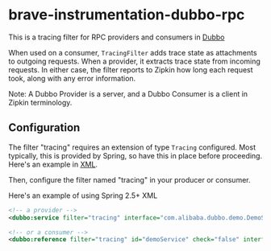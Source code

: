 # brave-instrumentation-dubbo-rpc
This is a tracing filter for RPC providers and consumers in [Dubbo](http://dubbo.io/books/dubbo-dev-book-en/impls/filter.html)

When used on a consumer, `TracingFilter` adds trace state as attachments
to outgoing requests. When a provider, it extracts trace state from
incoming requests. In either case, the filter reports to Zipkin how long
each request took, along with any error information.

Note: A Dubbo Provider is a server, and a Dubbo Consumer is a client in
Zipkin terminology.

## Configuration

The filter "tracing" requires an extension of type `Tracing` configured.
Most typically, this is provided by Spring, so have this in place before
proceeding. Here's an example in [XML](../../spring-beans/README.md).

Then, configure the filter named "tracing" in your producer or consumer.

Here's an example of using Spring 2.5+ XML
```xml
<!-- a provider -->
<dubbo:service filter="tracing" interface="com.alibaba.dubbo.demo.DemoService" ref="demoService"/>

<!-- or a consumer -->
<dubbo:reference filter="tracing" id="demoService" check="false" interface="com.alibaba.dubbo.demo.DemoService"/>
```

